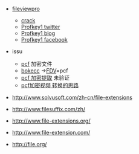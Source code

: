* [fileviewpro](https://www.fileviewpro.com/zh-cn/)
  * [crack](http://www.fileltd.com/2015/04/fileviewpro-2015-1500-crackserialkeygen.html)
   * [Profkey1 twitter](https://twitter.com/Profkey1/)
   * [Profkey1 blog](http://profkey1.blogspot.jp/)
   * [Profkey1 facebook](https://www.facebook.com/Key-and-patch-for-All-Software-623026641088042/)

* issu
  *  [pcf](http://www.solvusoft.com/zh-cn/file-extensions/file-extension-pcf/) 加密文件
   *  [bokecc](http://www.bokecc.com/) ->[FDV](http://livestartpage.com/)=pcf
   *  [pcf 加密提取](https://www.google.co.jp/search?q=PCF%E5%8A%A0%E5%AF%86%E6%8F%90%E5%8F%96%E5%B7%A5%E5%85%B7&oq=PCF%E5%8A%A0%E5%AF%86%E6%8F%90%E5%8F%96%E5%B7%A5%E5%85%B7&aqs=chrome..69i57j69i61&sourceid=chrome&es_sm=93&ie=UTF-8) 未验证
   *  [pcf加密视频 转换的思路](http://cn.v2ex.com/t/80087)

* http://www.solvusoft.com/zh-cn/file-extensions
* http://www.filesuffix.com/zh/
* http://www.file-extensions.org/
* http://www.file-extension.com/
* http://file.org/
